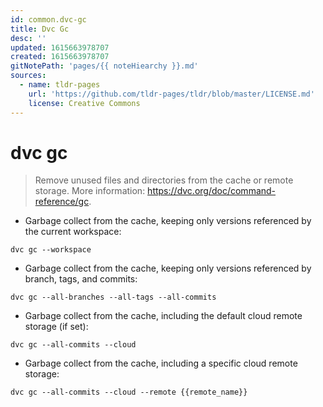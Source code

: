 ```yaml
---
id: common.dvc-gc
title: Dvc Gc
desc: ''
updated: 1615663978707
created: 1615663978707
gitNotePath: 'pages/{{ noteHiearchy }}.md'
sources:
  - name: tldr-pages
    url: 'https://github.com/tldr-pages/tldr/blob/master/LICENSE.md'
    license: Creative Commons
---
```

# dvc gc

> Remove unused files and directories from the cache or remote storage.
> More information: <https://dvc.org/doc/command-reference/gc>.

- Garbage collect from the cache, keeping only versions referenced by the current workspace:

`dvc gc --workspace`

- Garbage collect from the cache, keeping only versions referenced by branch, tags, and commits:

`dvc gc --all-branches --all-tags --all-commits`

- Garbage collect from the cache, including the default cloud remote storage (if set):

`dvc gc --all-commits --cloud`

- Garbage collect from the cache, including a specific cloud remote storage:

`dvc gc --all-commits --cloud --remote {{remote_name}}`

